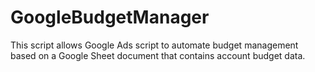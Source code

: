 # GoogleBudgetManager
This script allows Google Ads script to automate budget management based on a Google Sheet document that contains account budget data.
